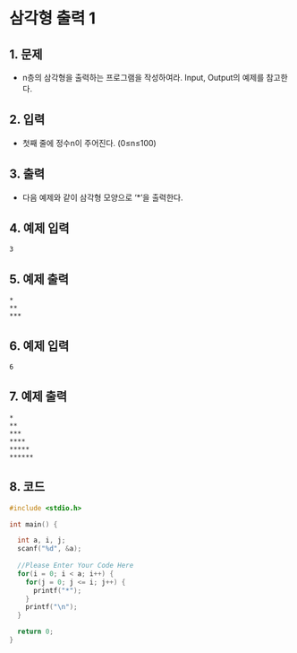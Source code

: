 # 삼각형 출력 1 #

## 1. 문제
- n층의 삼각형을 출력하는 프로그램을 작성하여라. Input, Output의 예제를 참고한다.

## 2. 입력
- 첫째 줄에 정수n이 주어진다. (0≤n≤100)

## 3. 출력
- 다음 예제와 같이 삼각형 모양으로 ‘*’을 출력한다.

## 4. 예제 입력
```
3
```

## 5. 예제 출력
```
*
**
***
```

## 6. 예제 입력
```
6
```

## 7. 예제 출력
```
*
**
***
****
*****
******
```

## 8. 코드
```c++
#include <stdio.h>

int main() {

  int a, i, j;
  scanf("%d", &a);
  
  //Please Enter Your Code Here
  for(i = 0; i < a; i++) {
    for(j = 0; j <= i; j++) {
      printf("*");
    }
    printf("\n");
  }

  return 0;
}
```
